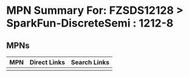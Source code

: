 



# MPN Summary For: FZSDS12128 > SparkFun-DiscreteSemi : 1212-8

## MPNs
  

|MPN|Direct Links|Search Links|
| :--- | :--- | :--- |
||||
